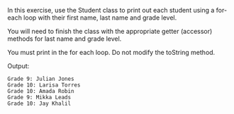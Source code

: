 In this exercise, use the Student class to print out each student using a for-each loop with their first name, last name and grade level.

You will need to finish the class with the appropriate getter (accessor) methods for last name and grade level.

You must print in the for each loop. Do not modify the toString method.

Output:

```
Grade 9: Julian Jones
Grade 10: Larisa Torres
Grade 10: Amada Robin
Grade 9: Mikka Leads
Grade 10: Jay Khalil
```
